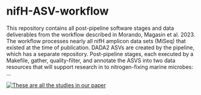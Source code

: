 # nifH-ASV-workflow
This repository contains all post-pipeline software stages and data deliverables from the workflow described in Morando, Magasin et al. 2023.  The workflow processes nearly all nifH amplicon data sets (MiSeq) that existed at the time of publication.  DADA2 ASVs are created by the pipeline, which has a separate repository.  Post-pipeline stages, each executed by a Makefile, gather, quality-filter, and annotate the ASVS into two data resources that will support research in to nitrogen-fixing marine microbes: ...

[![These are all the studies in our paper](https://www.google.com/maps/d/embed?mid=1M8ZCYmVIuLwEC-o1Ux_6m--uxgBIu_Q&ehbc=2E312F)](https://www.google.com/maps/d/embed?mid=1M8ZCYmVIuLwEC-o1Ux_6m--uxgBIu_Q&ehbc=2E312F)
